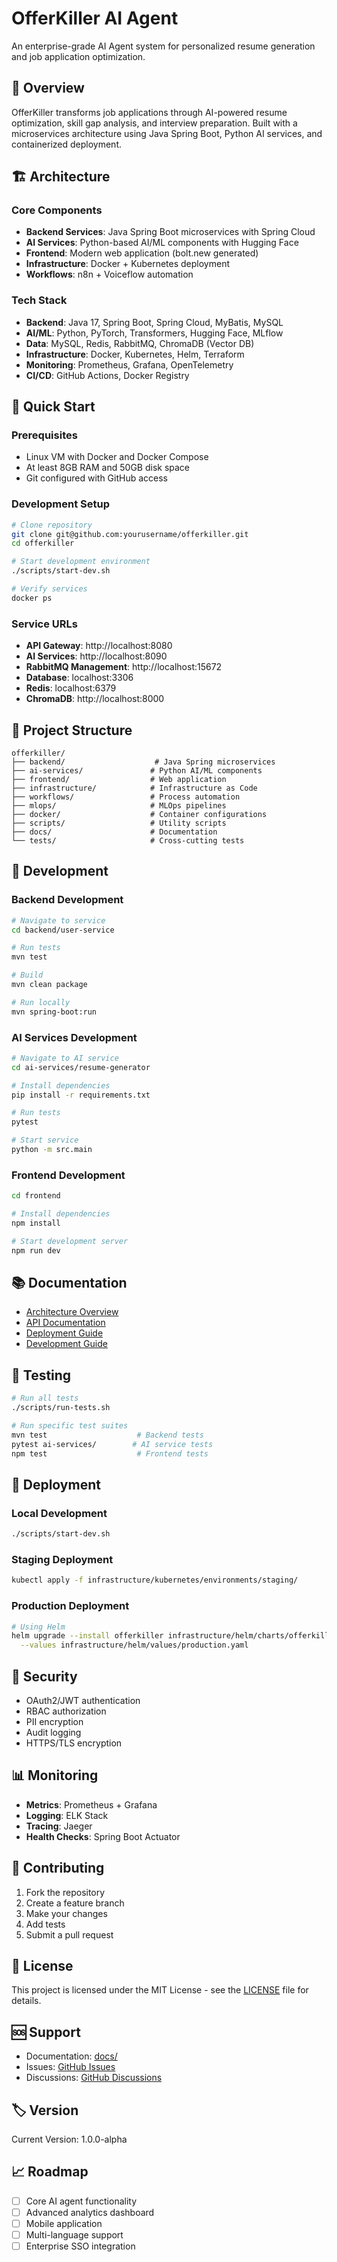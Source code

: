 # OfferKiller AI Agent

An enterprise-grade AI Agent system for personalized resume generation and job application optimization.

## 🎯 Overview

OfferKiller transforms job applications through AI-powered resume optimization, skill gap analysis, and interview preparation. Built with a microservices architecture using Java Spring Boot, Python AI services, and containerized deployment.

## 🏗️ Architecture

### Core Components
- **Backend Services**: Java Spring Boot microservices with Spring Cloud
- **AI Services**: Python-based AI/ML components with Hugging Face
- **Frontend**: Modern web application (bolt.new generated)
- **Infrastructure**: Docker + Kubernetes deployment
- **Workflows**: n8n + Voiceflow automation

### Tech Stack
- **Backend**: Java 17, Spring Boot, Spring Cloud, MyBatis, MySQL
- **AI/ML**: Python, PyTorch, Transformers, Hugging Face, MLflow
- **Data**: MySQL, Redis, RabbitMQ, ChromaDB (Vector DB)
- **Infrastructure**: Docker, Kubernetes, Helm, Terraform
- **Monitoring**: Prometheus, Grafana, OpenTelemetry
- **CI/CD**: GitHub Actions, Docker Registry

## 🚀 Quick Start

### Prerequisites
- Linux VM with Docker and Docker Compose
- At least 8GB RAM and 50GB disk space
- Git configured with GitHub access

### Development Setup
```bash
# Clone repository
git clone git@github.com:yourusername/offerkiller.git
cd offerkiller

# Start development environment
./scripts/start-dev.sh

# Verify services
docker ps
```

### Service URLs
- **API Gateway**: http://localhost:8080
- **AI Services**: http://localhost:8090
- **RabbitMQ Management**: http://localhost:15672
- **Database**: localhost:3306
- **Redis**: localhost:6379
- **ChromaDB**: http://localhost:8000

## 📁 Project Structure

```
offerkiller/
├── backend/                    # Java Spring microservices
├── ai-services/               # Python AI/ML components  
├── frontend/                  # Web application
├── infrastructure/            # Infrastructure as Code
├── workflows/                 # Process automation
├── mlops/                     # MLOps pipelines
├── docker/                    # Container configurations
├── scripts/                   # Utility scripts
├── docs/                      # Documentation
└── tests/                     # Cross-cutting tests
```

## 🔧 Development

### Backend Development
```bash
# Navigate to service
cd backend/user-service

# Run tests
mvn test

# Build
mvn clean package

# Run locally
mvn spring-boot:run
```

### AI Services Development
```bash
# Navigate to AI service
cd ai-services/resume-generator

# Install dependencies
pip install -r requirements.txt

# Run tests
pytest

# Start service
python -m src.main
```

### Frontend Development
```bash
cd frontend

# Install dependencies
npm install

# Start development server
npm run dev
```

## 📚 Documentation

- [Architecture Overview](docs/architecture/README.md)
- [API Documentation](docs/api/README.md)
- [Deployment Guide](docs/deployment/README.md)
- [Development Guide](docs/development/README.md)

## 🧪 Testing

```bash
# Run all tests
./scripts/run-tests.sh

# Run specific test suites
mvn test                    # Backend tests
pytest ai-services/        # AI service tests
npm test                    # Frontend tests
```

## 🚀 Deployment

### Local Development
```bash
./scripts/start-dev.sh
```

### Staging Deployment
```bash
kubectl apply -f infrastructure/kubernetes/environments/staging/
```

### Production Deployment
```bash
# Using Helm
helm upgrade --install offerkiller infrastructure/helm/charts/offerkiller/ \
  --values infrastructure/helm/values/production.yaml
```

## 🔐 Security

- OAuth2/JWT authentication
- RBAC authorization
- PII encryption
- Audit logging
- HTTPS/TLS encryption

## 📊 Monitoring

- **Metrics**: Prometheus + Grafana
- **Logging**: ELK Stack
- **Tracing**: Jaeger
- **Health Checks**: Spring Boot Actuator

## 🤝 Contributing

1. Fork the repository
2. Create a feature branch
3. Make your changes
4. Add tests
5. Submit a pull request

## 📄 License

This project is licensed under the MIT License - see the [LICENSE](LICENSE) file for details.

## 🆘 Support

- Documentation: [docs/](docs/)
- Issues: [GitHub Issues](https://github.com/yourusername/offerkiller/issues)
- Discussions: [GitHub Discussions](https://github.com/yourusername/offerkiller/discussions)

## 🏷️ Version

Current Version: 1.0.0-alpha

## 📈 Roadmap

- [ ] Core AI agent functionality
- [ ] Advanced analytics dashboard
- [ ] Mobile application
- [ ] Multi-language support
- [ ] Enterprise SSO integration
